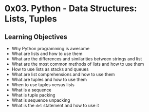 # 0x03. Python - Data Structures: Lists, Tuples

## Learning Objectives

* Why Python programming is awesome
* What are lists and how to use them
* What are the differences and similarities between strings and list
* What are the most common methods of lists and how to use them
* How to use lists as stacks and queues
* What are list comprehensions and how to use them
* What are tuples and how to use them
* When to use tuples versus lists
* What is a sequence
* What is tuple packing
* What is sequence unpacking
* What is the `del` statement and how to use it

